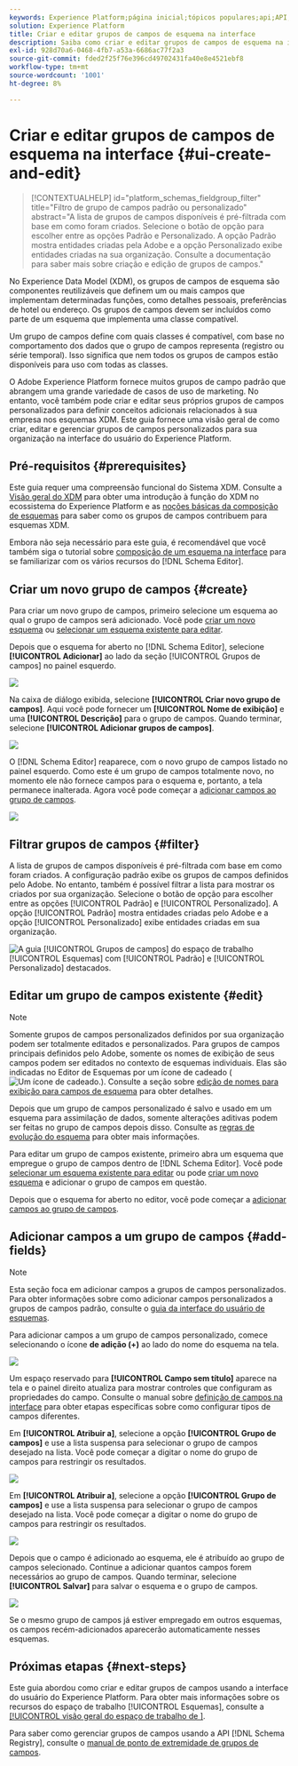 ```yaml
---
keywords: Experience Platform;página inicial;tópicos populares;api;API;XDM;sistema XDM;modelo de dados de experiência;modelo de dados;ui;espaço de trabalho;grupo de campos;grupos de campos;
solution: Experience Platform
title: Criar e editar grupos de campos de esquema na interface
description: Saiba como criar e editar grupos de campos de esquema na interface do Experience Platform.
exl-id: 928d70a6-0468-4fb7-a53a-6686ac77f2a3
source-git-commit: fded2f25f76e396cd49702431fa40e8e4521ebf8
workflow-type: tm+mt
source-wordcount: '1001'
ht-degree: 8%

---
```


# Criar e editar grupos de campos de esquema na interface {#ui-create-and-edit}

>[!CONTEXTUALHELP]
>id="platform_schemas_fieldgroup_filter"
>title="Filtro de grupo de campos padrão ou personalizado"
>abstract="A lista de grupos de campos disponíveis é pré-filtrada com base em como foram criados. Selecione o botão de opção para escolher entre as opções Padrão e Personalizado. A opção Padrão mostra entidades criadas pela Adobe e a opção Personalizado exibe entidades criadas na sua organização. Consulte a documentação para saber mais sobre criação e edição de grupos de campos."

No Experience Data Model (XDM), os grupos de campos de esquema são componentes reutilizáveis que definem um ou mais campos que implementam determinadas funções, como detalhes pessoais, preferências de hotel ou endereço. Os grupos de campos devem ser incluídos como parte de um esquema que implementa uma classe compatível.

Um grupo de campos define com quais classes é compatível, com base no comportamento dos dados que o grupo de campos representa (registro ou série temporal). Isso significa que nem todos os grupos de campos estão disponíveis para uso com todas as classes.

O Adobe Experience Platform fornece muitos grupos de campo padrão que abrangem uma grande variedade de casos de uso de marketing. No entanto, você também pode criar e editar seus próprios grupos de campos personalizados para definir conceitos adicionais relacionados à sua empresa nos esquemas XDM. Este guia fornece uma visão geral de como criar, editar e gerenciar grupos de campos personalizados para sua organização na interface do usuário do Experience Platform.

## Pré-requisitos {#prerequisites}

Este guia requer uma compreensão funcional do Sistema XDM. Consulte a [Visão geral do XDM](../../home.md) para obter uma introdução à função do XDM no ecossistema do Experience Platform e as [noções básicas da composição de esquemas](../../schema/composition.md) para saber como os grupos de campos contribuem para esquemas XDM.

Embora não seja necessário para este guia, é recomendável que você também siga o tutorial sobre [composição de um esquema na interface](../../tutorials/create-schema-ui.md) para se familiarizar com os vários recursos do [!DNL Schema Editor].

## Criar um novo grupo de campos {#create}

Para criar um novo grupo de campos, primeiro selecione um esquema ao qual o grupo de campos será adicionado. Você pode [criar um novo esquema](./schemas.md#create) ou [selecionar um esquema existente para editar](./schemas.md#edit).

Depois que o esquema for aberto no [!DNL Schema Editor], selecione **[!UICONTROL Adicionar]** ao lado da seção [!UICONTROL Grupos de campos] no painel esquerdo.

![](../../images/ui/resources/field-groups/add-field-group.png)

Na caixa de diálogo exibida, selecione **[!UICONTROL Criar novo grupo de campos]**. Aqui você pode fornecer um **[!UICONTROL Nome de exibição]** e uma **[!UICONTROL Descrição]** para o grupo de campos. Quando terminar, selecione **[!UICONTROL Adicionar grupos de campos]**.

![](../../images/ui/resources/field-groups/create-field-group.png)

O [!DNL Schema Editor] reaparece, com o novo grupo de campos listado no painel esquerdo. Como este é um grupo de campos totalmente novo, no momento ele não fornece campos para o esquema e, portanto, a tela permanece inalterada. Agora você pode começar a [adicionar campos ao grupo de campos](#add-fields).

![](../../images/ui/resources/field-groups/field-group-added.png)

## Filtrar grupos de campos {#filter}

A lista de grupos de campos disponíveis é pré-filtrada com base em como foram criados. A configuração padrão exibe os grupos de campos definidos pelo Adobe. No entanto, também é possível filtrar a lista para mostrar os criados por sua organização. Selecione o botão de opção para escolher entre as opções [!UICONTROL Padrão] e [!UICONTROL Personalizado]. A opção [!UICONTROL Padrão] mostra entidades criadas pelo Adobe e a opção [!UICONTROL Personalizado] exibe entidades criadas em sua organização.

![A guia [!UICONTROL Grupos de campos] do espaço de trabalho [!UICONTROL Esquemas] com [!UICONTROL Padrão] e [!UICONTROL Personalizado] destacados.](../../images/ui/resources/field-groups/standard-and-custom-field-groups.png)

## Editar um grupo de campos existente {#edit}

>[!NOTE]
>
>Somente grupos de campos personalizados definidos por sua organização podem ser totalmente editados e personalizados. Para grupos de campos principais definidos pelo Adobe, somente os nomes de exibição de seus campos podem ser editados no contexto de esquemas individuais. Elas são indicadas no Editor de Esquemas por um ícone de cadeado (![Um ícone de cadeado.](/help/images/icons/lock-closed.png)). Consulte a seção sobre [edição de nomes para exibição para campos de esquema](./schemas.md#display-names) para obter detalhes.
>
>Depois que um grupo de campos personalizado é salvo e usado em um esquema para assimilação de dados, somente alterações aditivas podem ser feitas no grupo de campos depois disso. Consulte as [regras de evolução do esquema](../../schema/composition.md#evolution) para obter mais informações.

Para editar um grupo de campos existente, primeiro abra um esquema que empregue o grupo de campos dentro de [!DNL Schema Editor]. Você pode [selecionar um esquema existente para editar](./schemas.md#edit) ou pode [criar um novo esquema](./schemas.md#create) e adicionar o grupo de campos em questão.

Depois que o esquema for aberto no editor, você pode começar a [adicionar campos ao grupo de campos](#add-fields).

## Adicionar campos a um grupo de campos {#add-fields}

>[!NOTE]
>
>Esta seção foca em adicionar campos a grupos de campos personalizados. Para obter informações sobre como adicionar campos personalizados a grupos de campos padrão, consulte o [guia da interface do usuário de esquemas](./schemas.md#custom-fields-for-standard-groups).

Para adicionar campos a um grupo de campos personalizado, comece selecionando o ícone **de adição (+)** ao lado do nome do esquema na tela.

![](../../images/ui/resources/field-groups/add-field.png)

Um espaço reservado para **[!UICONTROL Campo sem título]** aparece na tela e o painel direito atualiza para mostrar controles que configuram as propriedades do campo. Consulte o manual sobre [definição de campos na interface](../fields/overview.md#define) para obter etapas específicas sobre como configurar tipos de campos diferentes.

Em **[!UICONTROL Atribuir a]**, selecione a opção **[!UICONTROL Grupo de campos]** e use a lista suspensa para selecionar o grupo de campos desejado na lista. Você pode começar a digitar o nome do grupo de campos para restringir os resultados.

![](../../images/ui/resources/field-groups/select-field-group.png)

Em **[!UICONTROL Atribuir a]**, selecione a opção **[!UICONTROL Grupo de campos]** e use a lista suspensa para selecionar o grupo de campos desejado na lista. Você pode começar a digitar o nome do grupo de campos para restringir os resultados.

![](../../images/ui/resources/field-groups/select-field-group.png)

Depois que o campo é adicionado ao esquema, ele é atribuído ao grupo de campos selecionado. Continue a adicionar quantos campos forem necessários ao grupo de campos. Quando terminar, selecione **[!UICONTROL Salvar]** para salvar o esquema e o grupo de campos.

![](../../images/ui/resources/field-groups/complete-field-group.png)

Se o mesmo grupo de campos já estiver empregado em outros esquemas, os campos recém-adicionados aparecerão automaticamente nesses esquemas.

## Próximas etapas {#next-steps}

Este guia abordou como criar e editar grupos de campos usando a interface do usuário do Experience Platform. Para obter mais informações sobre os recursos do espaço de trabalho [!UICONTROL Esquemas], consulte a [[!UICONTROL visão geral do espaço de trabalho de &#x200B;]](../overview.md).

Para saber como gerenciar grupos de campos usando a API [!DNL Schema Registry], consulte o [manual de ponto de extremidade de grupos de campos](../../api/field-groups.md).
